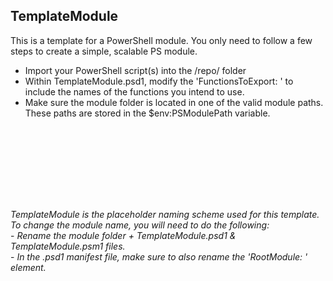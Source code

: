 ## TemplateModule ##
This is a template for a PowerShell module. You only need to follow a few steps to create a simple, scalable PS module.
- Import your PowerShell script(s) into the /repo/ folder 
- Within TemplateModule.psd1, modify the 'FunctionsToExport: ' to include the names of the functions you intend to use.
- Make sure the module folder is located in one of the valid module paths. These paths are stored in the $env:PSModulePath variable.


<br><br>
<br><br>
<br><br>


## ##
*TemplateModule is the placeholder naming scheme used for this template. To change the module name, you will need to do the following:*
<br>- *Rename the module folder + TemplateModule.psd1 & TemplateModule.psm1 files.*
<br>- *In the .psd1 manifest file, make sure to also rename the 'RootModule: ' element.*
## ##
